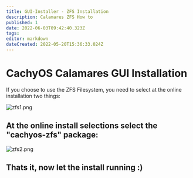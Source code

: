 ```yaml
---
title: GUI-Installer - ZFS Installation
description: Calamares ZFS How to
published: 1
date: 2022-06-03T09:42:40.323Z
tags:
editor: markdown
dateCreated: 2022-05-20T15:36:33.024Z
---
```


# CachyOS Calamares GUI Installation

If you choose to use the ZFS Filesystem, you need to select at the online installation two things:

![zfs1.png](/zfs1.png)

## At the online install selections select the "cachyos-zfs" package:

![zfs2.png](/zfs2.png)

## Thats it, now let the install running :)
